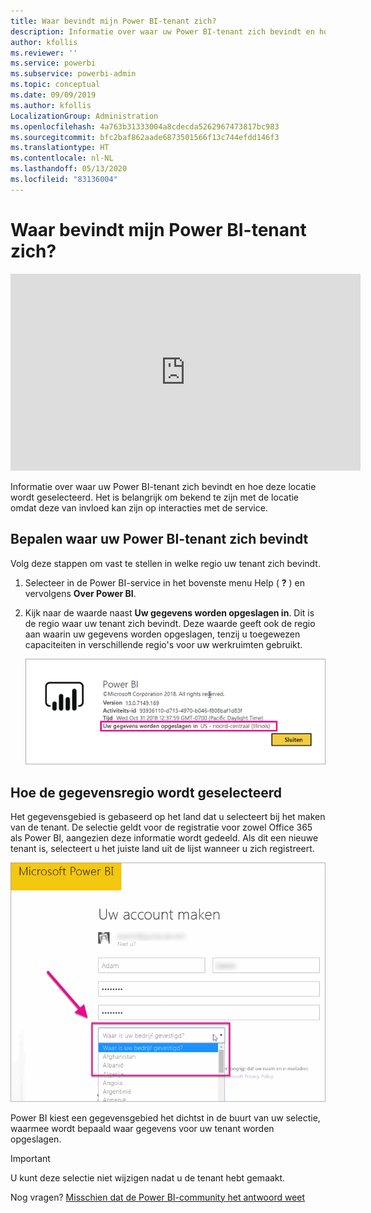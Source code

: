 ```yaml
---
title: Waar bevindt mijn Power BI-tenant zich?
description: Informatie over waar uw Power BI-tenant zich bevindt en hoe deze locatie wordt geselecteerd. Het is belangrijk dat u dit weet, omdat dit gevolgen kan hebben voor interacties die u met de service hebt.
author: kfollis
ms.reviewer: ''
ms.service: powerbi
ms.subservice: powerbi-admin
ms.topic: conceptual
ms.date: 09/09/2019
ms.author: kfollis
LocalizationGroup: Administration
ms.openlocfilehash: 4a763b31333004a8cdecda5262967473817bc983
ms.sourcegitcommit: bfc2baf862aade6873501566f13c744efdd146f3
ms.translationtype: HT
ms.contentlocale: nl-NL
ms.lasthandoff: 05/13/2020
ms.locfileid: "83136004"
---
```

# <a name="where-is-my-power-bi-tenant-located"></a>Waar bevindt mijn Power BI-tenant zich?

<iframe width="560" height="315" src="https://www.youtube.com/embed/0fOxaHJPvdM?showinfo=0" frameborder="0" allowfullscreen></iframe>

Informatie over waar uw Power BI-tenant zich bevindt en hoe deze locatie wordt geselecteerd. Het is belangrijk om bekend te zijn met de locatie omdat deze van invloed kan zijn op interacties met de service.

## <a name="how-to-determine-where-your-power-bi-tenant-is-located"></a>Bepalen waar uw Power BI-tenant zich bevindt

Volg deze stappen om vast te stellen in welke regio uw tenant zich bevindt.

1. Selecteer in de Power BI-service in het bovenste menu Help ( **?** ) en vervolgens **Over Power BI**.

1. Kijk naar de waarde naast **Uw gegevens worden opgeslagen in**. Dit is de regio waar uw tenant zich bevindt. Deze waarde geeft ook de regio aan waarin uw gegevens worden opgeslagen, tenzij u toegewezen capaciteiten in verschillende regio's voor uw werkruimten gebruikt.

    ![Gegevensgebied](media/service-admin-where-is-my-tenant-located/power-bi-data-region.png)

## <a name="how-the-data-region-is-selected"></a>Hoe de gegevensregio wordt geselecteerd

Het gegevensgebied is gebaseerd op het land dat u selecteert bij het maken van de tenant. De selectie geldt voor de registratie voor zowel Office 365 als Power BI, aangezien deze informatie wordt gedeeld. Als dit een nieuwe tenant is, selecteert u het juiste land uit de lijst wanneer u zich registreert.

![Land/regio selecteren](media/service-admin-where-is-my-tenant-located/sign-up-country-selection.png)

Power BI kiest een gegevensgebied het dichtst in de buurt van uw selectie, waarmee wordt bepaald waar gegevens voor uw tenant worden opgeslagen.

> [!IMPORTANT]
> U kunt deze selectie niet wijzigen nadat u de tenant hebt gemaakt.

Nog vragen? [Misschien dat de Power BI-community het antwoord weet](https://community.powerbi.com/)

